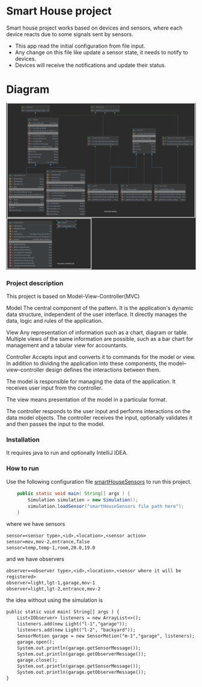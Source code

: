 # Smart House project

Smart house project works based on devices and sensors, where each device reacts due to some signals sent by sensors.

  - This app read the initial configuration from file input.
  - Any change on this file like update a sensor state, it needs to notify to devices.
  - Devices will receive the notifications and update their status.

# Diagram

![Diagram](/diagram/Package%20smarthouse.png?raw=true "Diagram")

### Project description

This project is based on Model-View-Controller(MVC)

Model
The central component of the pattern. It is the application's dynamic data structure, independent of the user interface. It directly manages the data, logic and rules of the application.

View
Any representation of information such as a chart, diagram or table. Multiple views of the same information are possible, such as a bar chart for management and a tabular view for accountants.

Controller
Accepts input and converts it to commands for the model or view.
In addition to dividing the application into these components, the model–view–controller design defines the interactions between them.

The model is responsible for managing the data of the application. It receives user input from the controller.

The view means presentation of the model in a particular format.

The controller responds to the user input and performs interactions on the data model objects. The controller receives the input, optionally validates it and then passes the input to the model.

### Installation

It requires java to run and optionally IntelliJ IDEA.

### How to run

Use the following configuration file [smartHouseSensors](/configuration/smartHouseSensors) to run this project.

```java
    public static void main( String[] args ) {
        Simulation simulation = new Simulation();
        simulation.loadSensor("smartHouseSensors file path here");
    }
```

where we have sensors

```
sensor=<sensor type>,<id>,<location>,<sensor action>
sensor=mov,mov-2,entrance,false
sensor=temp,temp-1,room,20.0,19.0
```

and we have observers

```
observer=<observer type>,<id>,<location>,<sensor where it will be registered>
observer=light,lgt-1,garage,mov-1
observer=light,lgt-2,entrance,mov-2
```

the idea without using the simulation is

```
public static void main( String[] args ) {
    List<IObserver> listeners = new ArrayList<>();
    listeners.add(new Light("l-1","garage"));
    listeners.add(new Light("l-2", "backyard"));
    SensorMotion garage = new SensorMotion("m-1","garage", listeners);
    garage.open();
    System.out.println(garage.getSensorMessage());
    System.out.println(garage.getObserverMessage());
    garage.close();
    System.out.println(garage.getSensorMessage());
    System.out.println(garage.getObserverMessage());
}
```